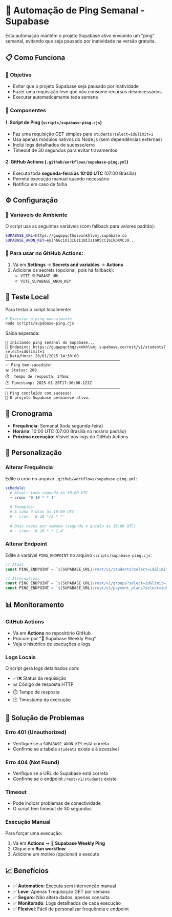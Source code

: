 # 🏓 Automação de Ping Semanal - Supabase

Esta automação mantém o projeto Supabase ativo enviando um "ping" semanal, evitando que seja pausado por inatividade na versão gratuita.

## 📋 Como Funciona

### 🎯 Objetivo
- Evitar que o projeto Supabase seja pausado por inatividade
- Fazer uma requisição leve que não consome recursos desnecessários
- Executar automaticamente toda semana

### 🔧 Componentes

#### 1. Script de Ping (`scripts/supabase-ping.cjs`)
- Faz uma requisição GET simples para `students?select=id&limit=1`
- Usa apenas módulos nativos do Node.js (sem dependências externas)
- Inclui logs detalhados de sucesso/erro
- Timeout de 30 segundos para evitar travamentos

#### 2. GitHub Actions (`.github/workflows/supabase-ping.yml`)
- Executa toda **segunda-feira às 10:00 UTC** (07:00 Brasília)
- Permite execução manual quando necessário
- Notifica em caso de falha

## ⚙️ Configuração

### 🔐 Variáveis de Ambiente
O script usa as seguintes variáveis (com fallback para valores padrão):

```bash
SUPABASE_URL=https://guqwpqcthqzvxnkhlvmj.supabase.co
SUPABASE_ANON_KEY=eyJhbGciOiJIUzI1NiIsInR5cCI6IkpXVCJ9...
```

### 🚀 Para usar no GitHub Actions:
1. Vá em **Settings** → **Secrets and variables** → **Actions**
2. Adicione os secrets (opcional, pois há fallback):
   - `VITE_SUPABASE_URL`
   - `VITE_SUPABASE_ANON_KEY`

## 🧪 Teste Local

Para testar o script localmente:

```bash
# Executar o ping manualmente
node scripts/supabase-ping.cjs
```

Saída esperada:
```
🚀 Iniciando ping semanal do Supabase...
🎯 Endpoint: https://guqwpqcthqzvxnkhlvmj.supabase.co/rest/v1/students?select=id&limit=1
📅 Data/Hora: 20/01/2025 14:30:00
──────────────────────────────────────────────────
✅ Ping bem-sucedido!
📊 Status: 200
⏱️  Tempo de resposta: 245ms
🕐 Timestamp: 2025-01-20T17:30:00.123Z
──────────────────────────────────────────────────
🎉 Ping concluído com sucesso!
📝 O projeto Supabase permanece ativo.
```

## 📅 Cronograma

- **Frequência**: Semanal (toda segunda-feira)
- **Horário**: 10:00 UTC (07:00 Brasília no horário padrão)
- **Próxima execução**: Visível nos logs do GitHub Actions

## 🔧 Personalização

### Alterar Frequência
Edite o cron no arquivo `.github/workflows/supabase-ping.yml`:

```yaml
schedule:
  # Atual: toda segunda às 10:00 UTC
  - cron: '0 10 * * 1'
  
  # Exemplos:
  # A cada 3 dias às 10:00 UTC
  # - cron: '0 10 */3 * *'
  
  # Duas vezes por semana (segunda e quinta às 10:00 UTC)
  # - cron: '0 10 * * 1,4'
```

### Alterar Endpoint
Edite a variável `PING_ENDPOINT` no arquivo `scripts/supabase-ping.cjs`:

```javascript
// Atual
const PING_ENDPOINT = `${SUPABASE_URL}/rest/v1/students?select=id&limit=1`;

// Alternativas
const PING_ENDPOINT = `${SUPABASE_URL}/rest/v1/groups?select=id&limit=1`;
const PING_ENDPOINT = `${SUPABASE_URL}/rest/v1/payment_plans?select=id&limit=1`;
```

## 📊 Monitoramento

### GitHub Actions
- Vá em **Actions** no repositório GitHub
- Procure por "🏓 Supabase Weekly Ping"
- Veja o histórico de execuções e logs

### Logs Locais
O script gera logs detalhados com:
- ✅/❌ Status da requisição
- 📊 Código de resposta HTTP
- ⏱️ Tempo de resposta
- 🕐 Timestamp da execução

## 🚨 Solução de Problemas

### Erro 401 (Unauthorized)
- Verifique se a `SUPABASE_ANON_KEY` está correta
- Confirme se a tabela `students` existe e é acessível

### Erro 404 (Not Found)
- Verifique se a URL do Supabase está correta
- Confirme se o endpoint `/rest/v1/students` existe

### Timeout
- Pode indicar problemas de conectividade
- O script tem timeout de 30 segundos

### Execução Manual
Para forçar uma execução:
1. Vá em **Actions** → **🏓 Supabase Weekly Ping**
2. Clique em **Run workflow**
3. Adicione um motivo (opcional) e execute

## 📈 Benefícios

- ✅ **Automático**: Executa sem intervenção manual
- ✅ **Leve**: Apenas 1 requisição GET por semana
- ✅ **Seguro**: Não altera dados, apenas consulta
- ✅ **Monitorado**: Logs detalhados de cada execução
- ✅ **Flexível**: Fácil de personalizar frequência e endpoint